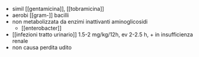 - simil [[gentamicina]], [[tobramicina]]
- aerobi [[gram-]] bacilli
- non metabolizzata da enzimi inattivanti aminoglicosidi
	- [[enterobacter]]
- [[infezioni tratto urinario]] 1.5-2 mg/kg/12h, ev 2-2.5 h, + in insufficienza renale
- non causa perdita udito